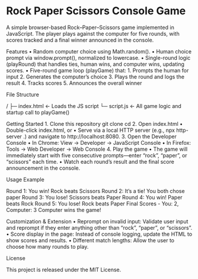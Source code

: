 # Rock Paper Scissors Console Game

A simple browser-based Rock–Paper–Scissors game implemented in JavaScript. The player plays against the computer for five rounds, with scores tracked and a final winner announced in the console.

Features
	•	Random computer choice using Math.random().
	•	Human choice prompt via window.prompt(), normalized to lowercase.
	•	Single-round logic (playRound) that handles ties, human wins, and computer wins, updating scores.
	•	Five-round game loop (playGame) that:
	1.	Prompts the human for input
	2.	Generates the computer’s choice
	3.	Plays the round and logs the result
	4.	Tracks scores
	5.	Announces the overall winner

File Structure

/
├─ index.html       ← Loads the JS script
└─ script.js        ← All game logic and startup call to playGame()

Getting Started
	1.	Clone this repository
git clone 
cd 
	2.	Open index.html
	•	Double-click index.html, or
	•	Serve via a local HTTP server (e.g., npx http-server .) and navigate to http://localhost:8080.
	3.	Open the Developer Console
	•	In Chrome: View → Developer → JavaScript Console
	•	In Firefox: Tools → Web Developer → Web Console
	4.	Play the game
	•	The game will immediately start with five consecutive prompts—enter “rock”, “paper”, or “scissors” each time.
	•	Watch each round’s result and the final score announcement in the console.

Usage Example

Round 1: You win! Rock beats Scissors
Round 2: It’s a tie! You both chose paper
Round 3: You lose! Scissors beats Paper
Round 4: You win! Paper beats Rock
Round 5: You lose! Rock beats Paper
Final Scores - You: 2, Computer: 3
Computer wins the game!

Customization & Extension
	•	Reprompt on invalid input: Validate user input and reprompt if they enter anything other than “rock”, “paper”, or “scissors”.
	•	Score display in the page: Instead of console logging, update the HTML to show scores and results.
	•	Different match lengths: Allow the user to choose how many rounds to play.

License

This project is released under the MIT License.
